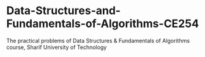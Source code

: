 # Data-Structures-and-Fundamentals-of-Algorithms-CE254
The practical problems of Data Structures &amp; Fundamentals of Algorithms course, Sharif University of Technology
